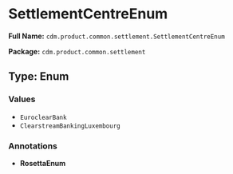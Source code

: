 # SettlementCentreEnum

**Full Name:** `cdm.product.common.settlement.SettlementCentreEnum`

**Package:** `cdm.product.common.settlement`

## Type: Enum

### Values

- `EuroclearBank`
- `ClearstreamBankingLuxembourg`
### Annotations

- **RosettaEnum**

